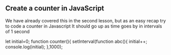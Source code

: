 ## Create a counter in JavaScript

We have already covered this in the second lesson, but as an easy recap try to code a counter in Javascript
It should go up as time goes by in intervals of 1 second


let initial=0;
function counter(){
    setInterval(function abc(){
    initial++;
console.log(initial);
},1000);